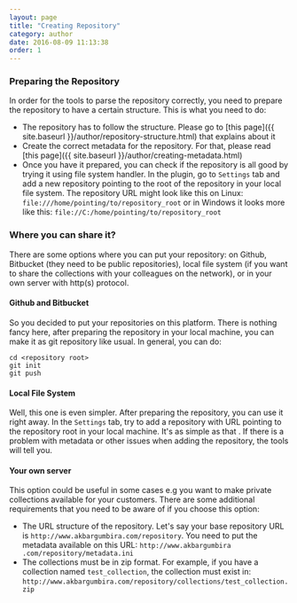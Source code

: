 ```yaml
---
layout: page
title: "Creating Repository"
category: author
date: 2016-08-09 11:13:38
order: 1
---
```

### Preparing the Repository
In order for the tools to parse the repository correctly, you need to prepare
 the repository to have a certain structure. This is what you need to do:
  
  * The repository has to follow the structure. Please go to [this page]({{ 
  site.baseurl }}/author/repository-structure.html) that explains about it
  * Create the correct metadata for the repository. For that, please read 
  [this page]({{ site.baseurl }}/author/creating-metadata.html)
  * Once you have it prepared, you can check if the repository is all good by
   trying it using file system handler. In the plugin, go to ```Settings``` 
   tab and add a new repository pointing to the root of the repository in 
   your local file system. The repository URL might look like 
   this on Linux: ```file:///home/pointing/to/repository_root``` or in Windows
    it looks more like this: ```file://C:/home/pointing/to/repository_root```

### Where you can share it?
There are some options where you can put your repository: on Github, 
Bitbucket (they need to be public repositories), local file system 
(if you want to share the collections with your colleagues on the network), 
or in your own server with http(s) protocol.

#### Github and Bitbucket
So you decided to put your repositories on this platform. There is nothing 
fancy here, after preparing the repository in your local machine, you can 
make it as git repository like usual. In general, you can do:

```
cd <repository root>
git init
git push
```

#### Local File System
Well, this one is even simpler. After preparing the repository, you can use 
it right away. In the ```Settings``` tab, try to add a repository with URL 
pointing to the repository root in your local machine. It's as simple as that
. If there is a problem with metadata or other issues when adding the 
repository, the tools will tell you.

#### Your own server
This option could be useful in some cases e.g you want to make private 
collections available for your customers. There are some additional 
requirements that you need to be aware of if you choose this option:

  * The URL structure of the repository. Let's say your base repository URL 
  is ```http://www.akbargumbira.com/repository```. You need to put the 
  metadata available on this URL: ```http://www.akbargumbira
  .com/repository/metadata.ini```
  * The collections must be in zip format. For example, if you have a 
  collection named ```test_collection```, the collection must exist in: 
  ```http://www.akbargumbira.com/repository/collections/test_collection.zip```



